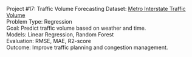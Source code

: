 Project #17: Traffic Volume Forecasting
Dataset: [Metro Interstate Traffic Volume](https://www.kaggle.com/datasets/utkarshxy/metro-interstate-traffic-volume)  
Problem Type: Regression  
Goal: Predict traffic volume based on weather and time.  
Models: Linear Regression, Random Forest  
Evaluation: RMSE, MAE, R2-score  
Outcome: Improve traffic planning and congestion management.
